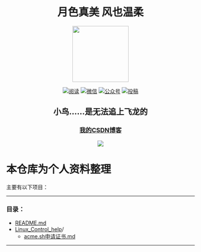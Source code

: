 <h1 align="center">月色真美  风也温柔</h1>
<p align="center">
<img src="https://avatars.githubusercontent.com/u/90079093?v=4" width="150"/>
</p>

<p align="center">
  <a href="https://github.com/Pleiadem/Chat_Prompts"><img src="https://img.shields.io/badge/%E9%98%85%E8%AF%BB-read-blue.svg" alt="阅读"></a>
  <a href="https://github.com/Pleiadem/Chat_Prompts/issues"><img src="https://img.shields.io/badge/%E8%81%94%E7%B3%BB%E6%88%91-callme-orange.svg" alt="微信"></a>
  <a href="https://github.com/Pleiadem/Chat_Prompts/issues"><img src="https://img.shields.io/badge/%E5%85%AC%E4%BC%97%E5%8F%B7-canghe-lightgrey.svg" alt="公众号"></a>
  <a href="#个人博客"><img src="https://img.shields.io/badge/%E5%8D%9A%E5%AE%A2-blog-red.svg" alt="投稿"></a>
<h2 align="center">小鸟......是无法追上飞龙的</h2>
</p>
<a href="https://blog.csdn.net/"><h3 align="center">我的CSDN博客</h3></a>

<p align="center">
<img src="https://gimg2.baidu.com/image_search/src=http%3A%2F%2Fi0.hdslb.com%2Fbfs%2Farticle%2Ff452e3eca9289c0e5985dcd5fd9c7518349f3fc4.png&refer=http%3A%2F%2Fi0.hdslb.com&app=2002&size=f9999,10000&q=a80&n=0&g=0n&fmt=auto?sec=1673941672&t=7ce9830c929aa75676c3b7cc69ec82fb"/>
</p>

# 本仓库为个人资料整理
主要有以下项目：

---
### 目录：
  - [README.md](/README.md)
- [Linux_Control_help](/Linux_Control_help)/
  - [acme.sh申请证书.md](/Linux_Control_help/acme.sh申请证书.md)
---
